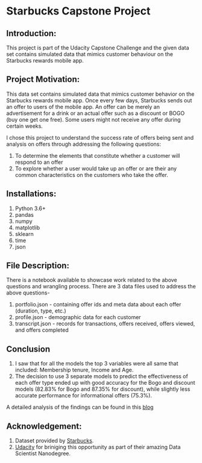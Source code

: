 # Starbucks Capstone Project
## Introduction:
This project is part of the Udacity Capstone Challenge and the given data set contains simulated data that mimics customer behaviour on the Starbucks rewards mobile app.

## Project Motivation:
This data set contains simulated data that mimics customer behavior on the Starbucks rewards mobile app. Once every few days, Starbucks sends out an offer to users of the mobile app. An offer can be merely an advertisement for a drink or an actual offer such as a discount or BOGO (buy one get one free). Some users might not receive any offer during certain weeks.

I chose this project to understand the success rate of offers being sent and analysis on offers through addressing the following questions:

1. To determine the elements that constitute whether a customer will respond to an offer
2. To explore whether a user would take up an offer or are their any common characteristics on the customers who take the offer.

## Installations:
1. Python 3.6+
2. pandas
3. numpy
4. matplotlib
5. sklearn
6. time
7. json

## File Description:
There is a notebook available to showcase work related to the above questions and wrangling process. There are 3 data files used to address the above questions-

1. portfolio.json - containing offer ids and meta data about each offer (duration, type, etc.)
2. profile.json - demographic data for each customer
3. transcript.json - records for transactions, offers received, offers viewed, and offers completed

## Conclusion
1. I saw that for all the models the top 3 variables were all same that included: Membership tenure, Income and Age.
2. The decision to use 3 separate models to predict the effectiveness of each offer type ended up with good accuracy for the Bogo and discount models (82.83% for Bogo and 87.35% for discount), while slightly less accurate performance for informational offers (75.3%). 

A detailed analysis of the findings can be found in this [blog](https://medium.com/@saurabh11iiitu/exploring-ways-to-send-starbucks-offers-in-an-effective-way-3d9afb0ad997)

## Acknowledgement:
1. Dataset provided by [Starbucks](www.starbucks.com).
2. [Udacity](www.udacity.com) for briniging this opportunity as part of their amazing Data Scientist Nanodegree.
